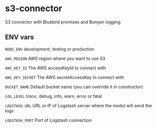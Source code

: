 # s3-connector
S3 connector with Bluebird promises and Bunyan logging

## ENV vars

`NODE_ENV` *development*, testing or production

`AWS_REGION` AWS region where you want to use S3

`AWS_KEY_ID` The AWS accessKeyId to connect with

`AWS_KEY_SECRET` The AWS secretAccessKey to connect with

`BUCKET_NAME` Default bucket name (you can override it in constructor)

`LOG_LEVEL` *trace*, debug, info, warn, error or fatal

`LOGSTASH_URL` URL or IP of Logstash server where the modul will send the logs

`LOGSTASH_PORT` Port of Logstash connection
